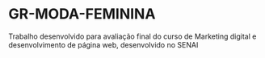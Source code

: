 # GR-MODA-FEMININA
Trabalho desenvolvido para avaliação final do curso de Marketing digital e desenvolvimento de página web, desenvolvido no SENAI
